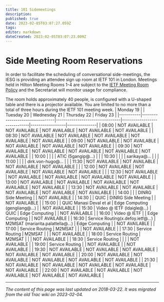 ```yaml
---
title: 101 Sidemeetings
description: 
published: true
date: 2023-02-05T03:07:27.059Z
tags: 
editor: markdown
dateCreated: 2023-02-05T03:07:23.009Z
---
```


# Side Meeting Room Reservations
In order to facilitate the scheduling of conversational side-meetings, the IESG is providing an attendee sign up room at IETF 101 in London. Meetings held in Hilton Meeting Rooms 1-4 are subject to the [IETF Meeting Room Policy](https://www.ietf.org/how/meetings/meeting-rooms-policy/) and the Secretariat will monitor usage for compliance.

The room holds approximately 40 people, is configured with a U-shaped table and there is a projector available. You are limited to no more than a total of three hours during the IETF 101 meeting week.
| Monday 19 |                                 | Tuesday 20                      | Wednesday 21                 | Thursday 22      | Friday 23     |
|-----------|---------------------------------|---------------------------------|------------------------------|------------------|---------------|
| 08:00     | NOT AVAILABLE                   | NOT AVAILABLE                   | NOT AVAILABLE                | NOT AVAILABLE    | NOT AVAILABLE |
| 08:30     | NOT AVAILABLE                   | NOT AVAILABLE                   | NOT AVAILABLE                | NOT AVAILABLE    | NOT AVAILABLE |
| 09:00     | NOT AVAILABLE                   | NOT AVAILABLE                   | NOT AVAILABLE                | NOT AVAILABLE    | NOT AVAILABLE |
| 09:30     | NOT AVAILABLE                   | NOT AVAILABLE                   | NOT AVAILABLE                | NOT AVAILABLE    | NOT AVAILABLE |
| 10:00     |                                 |                                 |                              | ATIC (5gangip@…) |               |
| 10:30     |                                 |                                 |                              | sarikaya@…       |               |
| 11:00     |                                 |                                 |                              |  dirk.von-hugo@… |               |
| 11:30     | NOT AVAILABLE                   | NOT AVAILABLE                   | NOT AVAILABLE                | NOT AVAILABLE    |               |
| 12:00     | NOT AVAILABLE                   | NOT AVAILABLE                   | NOT AVAILABLE                | NOT AVAILABLE    |               |
| 12:30     | NOT AVAILABLE                   | NOT AVAILABLE                   | NOT AVAILABLE                | NOT AVAILABLE    | NOT AVAILABLE |
| 13:00     | NOT AVAILABLE                   | NOT AVAILABLE                   | NOT AVAILABLE                | NOT AVAILABLE    | NOT AVAILABLE |
| 13:30     | NOT AVAILABLE                   | NOT AVAILABLE                   | NOT AVAILABLE                | NOT AVAILABLE    | NOT AVAILABLE |
| 14:00     |                                 |                                 | DINRG Side Meeting           |                  | NOT AVAILABLE |
| 14:30     |                                 |               QUIC              | DINRG Side Meeting           |                  | NOT AVAILABLE |
| 15:00     |                                 |     QUIC Manasi Deval et al     | Edge Computing (gengliang@…) |                  | NOT AVAILABLE |
| 15:30     | Video @ IETF (ldaigle@…)        |               QUIC              | Edge Computing               |                  | NOT AVAILABLE |
| 16:00     | Video @ IETF                    |                                 | Edge Computing               |                  | NOT AVAILABLE |
| 16:30     | Service Routing(x.defoy.ietf@…) | M2MSAT (mariarita.palattella@…) | Edge Computing               |                  | NOT AVAILABLE |
| 17:00     | Service Routing                 | M2MSAT                          |                              |                  | NOT AVAILABLE |
| 17:30     | Service Routing                 | M2MSAT                          |                              |                  | NOT AVAILABLE |
| 18:00     | Service Routing                 | M2MSAT                          |                              |                  | NOT AVAILABLE |
| 18:30     | Service Routing                 |                                 |                              |                  | NOT AVAILABLE |
| 19:00     | Service Routing                 |                                 | NOT AVAILABLE                |                  | NOT AVAILABLE |
| 19:30     | NOT AVAILABLE                   | NOT AVAILABLE                   | NOT AVAILABLE                | NOT AVAILABLE    | NOT AVAILABLE |
| 20:00     | NOT AVAILABLE                   | NOT AVAILABLE                   | NOT AVAILABLE                | NOT AVAILABLE    | NOT AVAILABLE |
| 21:30     | NOT AVAILABLE                   | NOT AVAILABLE                   | NOT AVAILABLE                | NOT AVAILABLE    | NOT AVAILABLE |
| 22:00     | NOT AVAILABLE                   | NOT AVAILABLE                   | NOT AVAILABLE                | NOT AVAILABLE    | NOT AVAILABLE |
&nbsp;
&nbsp;
&nbsp;

---

*The content of this page was last updated on 2018-03-22. It was migrated from the old Trac wiki on 2023-02-04.*